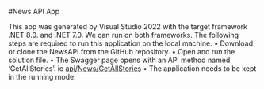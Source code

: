 #News API App
 
This app was generated by Visual Studio 2022 with the target framework .NET 8.0. and .NET 7.0. We can run on both frameworks.
The following steps are required to run this application on the local machine.
•	Download or clone the NewsAPI from the GitHub repository.
•	Open and run the solution file.
•	The Swagger page opens with an API method named ‘GetAllStories’. ie [api/News/GetAllStories](http://localhost:5295/api/News/getAllStroies')
•	The application needs to be kept in the running mode.
